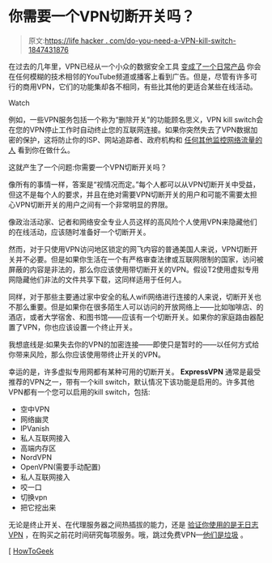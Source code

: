 # 你需要一个VPN切断开关吗？

> 原文:[https://life hacker . com/do-you-need-a-VPN-kill-switch-1847431876](https://lifehacker.com/do-you-need-a-vpn-kill-switch-1847431876)

在过去的几年里，VPN已经从一个小众的数据安全工具 [变成了一个日常产品](https://lifehacker.com/how-to-find-a-trustworthy-vpn-1833045522) 你会在任何模糊的技术相邻的YouTube频道或播客上看到广告。但是，尽管有许多可行的商用VPN，它们的功能集却各不相同，有些比其他的更适合某些在线活动。

Watch

例如，一些VPN服务包括一个称为“删除开关”的功能顾名思义，VPN kill switch会在您的VPN停止工作时自动终止您的互联网连接。如果你突然失去了VPN数据加密的保护，这将防止你的ISP、网站追踪者、政府机构和 [任何其他监控网络流量的人](https://lifehacker.com/can-a-vpn-hide-what-i-do-on-the-internet-from-my-employ-1842921336) 看到你在做什么。

这就产生了一个问题:你需要一个VPN切断开关吗？

像所有的事情一样，答案是“视情况而定。”每个人都可以从VPN切断开关中受益，但这不是每个人的要求，并且在绝对需要VPN切断开关的用户和可能不需要太担心VPN切断开关的用户之间有一个非常明显的界限。

像政治活动家、记者和网络安全专业人员这样的高风险个人使用VPN来隐藏他们的在线活动，应该随时准备好一个切断开关。

然而，对于只使用VPN访问地区锁定的网飞内容的普通美国人来说，VPN切断开关并不必要。但是如果你生活在一个有严格审查法律或互联网限制的国家，访问被屏蔽的内容是非法的，那么你应该使用带切断开关的VPN。假设T2使用虚拟专用网隐藏他们非法的文件共享下载，这同样适用于任何人。

同样，对于那些主要通过家中安全的私人wifi网络进行连接的人来说，切断开关也不那么重要。但是如果你在很多陌生人可以访问的开放网络上——比如咖啡店、的酒店，或者大学宿舍、和图书馆——应该有一个切断开关。如果你的家庭路由器配置了VPN，你也应该设置一个终止开关。

我想底线是:如果失去你的VPN的加密连接——即使只是暂时的——以任何方式给你带来风险，那么你应该使用带终止开关的VPN。

幸运的是，许多虚拟专用网都有某种可用的切断开关。 **ExpressVPN** 通常是最受推荐的VPN之一，带有一个kill switch，默认情况下该功能是启用的。许多其他VPN都有一个您可以启用的kill switch，包括:

*   空中VPN
*   网络幽灵
*   IPVanish
*   私人互联网接入
*   高端内存区
*   NordVPN
*   OpenVPN(需要手动配置)
*   私人互联网接入
*   咬一口
*   切换vpn
*   把它挖出来

无论是终止开关、在代理服务器之间热插拔的能力，还是 [验证你使用的是无日志VPN](https://lifehacker.com/avoid-these-no-log-vpn-services-that-leaked-millions-of-1844445123) ，在购买之前花时间研究每项服务。哦，跳过免费VPN—[他们是垃圾](https://lifehacker.com/heres-another-reason-using-a-free-android-vpn-is-a-terr-1842793803) 。

[ [HowToGeek](https://www.howtogeek.com/732972/what-is-a-vpn-kill-switch-and-do-you-need-one/)
